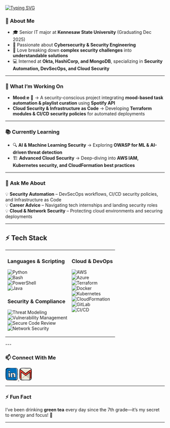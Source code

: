 [![Typing SVG](https://readme-typing-svg.demolab.com?font=Special+Elite&weight=500&pause=1000&color=00FF00&background=0E0E0D00&center=true&vCenter=true&random=false&width=435&lines=Hello%2C+welcome+to+my+profile;I'm+Lily;Security+Engineer;AI+Enthusiast)](https://git.io/typing-svg) 

### 🌱 **About Me**
- 🎓 Senior IT major at **Kennesaw State University** (Graduating Dec 2025)  
- 🔐 Passionate about **Cybersecurity & Security Engineering**  
- 🔧 Love breaking down **complex security challenges** into **understandable solutions**  
- 💻 Interned at **Okta, HashiCorp, and MongoDB**, specializing in **Security Automation, DevSecOps, and Cloud Security**  

---

### 🚀 **What I’m Working On**  
- **Mood:e** 🎵 → A security-conscious project integrating **mood-based task automation & playlist curation** using **Spotify API**  
- **Cloud Security & Infrastructure as Code** → Developing **Terraform modules & CI/CD security policies** for automated deployments  

---

### 📚 **Currently Learning**  
- 🔍 **AI & Machine Learning Security** → Exploring **OWASP for ML & AI-driven threat detection**  
- 🏗️ **Advanced Cloud Security** → Deep-diving into **AWS IAM, Kubernetes security, and CloudFormation best practices**  

---

### 🤔 **Ask Me About**  
💡 **Security Automation** – DevSecOps workflows, CI/CD security policies, and Infrastructure as Code  
💡 **Career Advice** – Navigating tech internships and landing security roles  
💡 **Cloud & Network Security** – Protecting cloud environments and securing deployments  

---

## ⚡ **Tech Stack**  

<table>
<tr>
<td valign="top">

### **Languages & Scripting**  
![Python](https://img.shields.io/badge/Python-3776AB?style=for-the-badge&logo=python&logoColor=white)  
![Bash](https://img.shields.io/badge/Bash-121011?style=for-the-badge&logo=gnu-bash&logoColor=white)  
![PowerShell](https://img.shields.io/badge/PowerShell-5391FE?style=for-the-badge&logo=powershell&logoColor=white)  
![Java](https://img.shields.io/badge/Java-ED8B00?style=for-the-badge&logo=java&logoColor=white)  

### **Security & Compliance**  
![Threat Modeling](https://img.shields.io/badge/Threat%20Modeling-5C2D91?style=for-the-badge&logo=microsoft&logoColor=white)  
![Vulnerability Management](https://img.shields.io/badge/Vulnerability%20Management-F24F23?style=for-the-badge&logo=security&logoColor=white)  
![Secure Code Review](https://img.shields.io/badge/Secure%20Code%20Review-0A66C2?style=for-the-badge&logo=github&logoColor=white)  
![Network Security](https://img.shields.io/badge/Network%20Security-00599C?style=for-the-badge&logo=cisco&logoColor=white)  

</td>
<td valign="top">

### **Cloud & DevOps**  
![AWS](https://img.shields.io/badge/AWS-232F3E?style=for-the-badge&logo=amazon-aws&logoColor=white)  
![Azure](https://img.shields.io/badge/Azure-0078D4?style=for-the-badge&logo=microsoft-azure&logoColor=white)  
![Terraform](https://img.shields.io/badge/Terraform-623CE4?style=for-the-badge&logo=terraform&logoColor=white)  
![Docker](https://img.shields.io/badge/Docker-2496ED?style=for-the-badge&logo=docker&logoColor=white)  
![Kubernetes](https://img.shields.io/badge/Kubernetes-326CE5?style=for-the-badge&logo=kubernetes&logoColor=white)  
![CloudFormation](https://img.shields.io/badge/AWS%20CloudFormation-FF9900?style=for-the-badge&logo=amazon-aws&logoColor=white)  
![GitLab](https://img.shields.io/badge/GitLab-FCA121?style=for-the-badge&logo=gitlab&logoColor=white)  
![CI/CD](https://img.shields.io/badge/CI/CD-0A66C2?style=for-the-badge&logo=githubactions&logoColor=white)  

</td>
</tr>
</table>
---

### 📫 **Connect With Me**  
<a href="https://linkedin.com/in/lilymatos">
  <img src="https://github.com/lilymatos25/lilymatos25/raw/main/media/1727490_linkedin_social%20media_job_network_icon.svg" alt="LinkedIn" width="40" height="40">
</a>

<a href="mailto:lilymatos.pro@gmail.com">
  <img src="https://github.com/lilymatos25/lilymatos25/raw/main/media/Social%20Media%20Icons.svg" alt="Email" width="40" height="40">
</a>  

---

### ⚡ **Fun Fact**  
I’ve been drinking **green tea** every day since the 7th grade—it’s my secret to energy and focus! 🍵  

---
